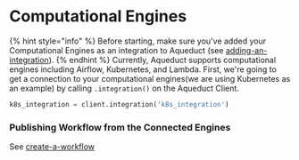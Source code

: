 # Computational Engines

{% hint style="info" %}
Before starting, make sure you've added your Computational Engines as an integration to Aqueduct (see [adding-an-integration](../adding-an-integration/ "mention")).
{% endhint %}
Currently, Aqueduct supports computational engines including Airflow, Kubernetes, and Lambda. First, we're going to get a connection to your computational engines(we are using Kubernetes as an example) by calling `.integration()` on the Aqueduct Client.&#x20;

```python
k8s_integration = client.integration('k8s_integration')

```

### Publishing Workflow from the Connected Engines
See [create-a-workflow](../../../workflows/creating-a-workflow "mention")
